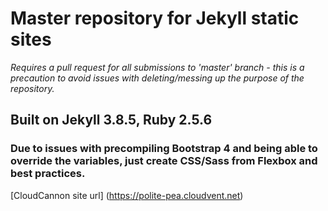 # Master repository for Jekyll static sites

*Requires a pull request for all submissions to 'master' branch - this is a precaution to avoid issues with deleting/messing up the purpose of the repository.*

## Built on Jekyll 3.8.5, Ruby 2.5.6
### Due to issues with precompiling Bootstrap 4 and being able to override the variables, just create CSS/Sass from Flexbox and best practices.

[CloudCannon site url] (https://polite-pea.cloudvent.net)
